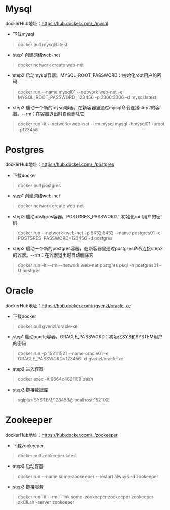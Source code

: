 # Mysql
dockerHub地址：https://hub.docker.com/_/mysql

- 下载mysql
> docker pull mysql:latest
> 
- step1 创建网络web-net
> docker network create web-net

- step2 启动mysql容器。MYSQL_ROOT_PASSWORD：初始化root用户的密码
> docker run --name mysql01 --network web-net -e MYSQL_ROOT_PASSWORD=123456 -p 3306:3306 -d mysql:latest

- step3 启动一个新的mysql容器，在新容器里通过mysql命令连接step2的容器。--rm：在容器退出时自动删除它
> docker run -it --network=web-net --rm mysql mysql -hmysql01 -uroot -p123456


# Postgres
dockerHub地址：https://hub.docker.com/_/postgres

- 下载docker
> docker pull postgres

- step1 创建网络web-net
> docker network create web-net

- step2 启动postgres容器。POSTGRES_PASSWORD：初始化root用户的密码
> docker run --network=web-net -p 5432:5432 --name postgres01 -e POSTGRES_PASSWORD=123456 -d postgres

- step3 启动一个新的postgres容器，在新容器里通过postgres命令连接step2的容器。--rm：在容器退出时自动删除它
> docker run -it --rm --network web-net postgres psql -h postgres01 -U postgres

# Oracle
dockerHub地址：https://hub.docker.com/r/gvenzl/oracle-xe

- 下载docker
> docker pull gvenzl/oracle-xe

- step1 启动oracle容器。ORACLE_PASSWORD：初始化SYS和SYSTEM用户的密码
> docker run -p 1521:1521 --name oracle01 -e ORACLE_PASSWORD=123456 -d gvenzl/oracle-xe

- step2 进入容器
> docker exec -it 9664c462f109 bash

- step3 链接数据库
> sqlplus SYSTEM/123456@localhost:1521/XE

# Zookeeper
dockerHub地址：https://hub.docker.com/_/zookeeper

- 下载zookeeper
> docker pull zookeeper:latest
> 
- step2 启动容器
> docker run --name some-zookeeper --restart always -d zookeeper

- step3 链接服务
> docker run -it --rm --link some-zookeeper:zookeeper zookeeper zkCli.sh -server zookeeper
